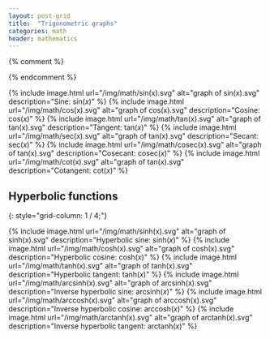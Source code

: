```yaml
---
layout: post-grid
title:  "Trigonometric graphs"
categories: math
header: mathematics
---
```


{% comment %}
<!--
period, asymptotes
- Function: $\mathrm{sin}(x)$
- Period: $2\pi$
class="float-right"
{: style="width: 32%"}
-->
{% endcomment %}

{% include image.html url="/img/math/sin(x).svg" alt="graph of sin(x).svg" description="Sine: $\mathrm{sin}(x)$" %}
{% include image.html url="/img/math/cos(x).svg" alt="graph of cos(x).svg" description="Cosine: $\mathrm{cos}(x)$" %}
{% include image.html url="/img/math/tan(x).svg" alt="graph of tan(x).svg" description="Tangent: $\mathrm{tan}(x)$" %}
{% include image.html url="/img/math/sec(x).svg" alt="graph of tan(x).svg" description="Secant: $\mathrm{sec}(x)$" %}
{% include image.html url="/img/math/cosec(x).svg" alt="graph of tan(x).svg" description="Cosecant: $\mathrm{cosec}(x)$" %}
{% include image.html url="/img/math/cot(x).svg" alt="graph of tan(x).svg" description="Cotangent: $\mathrm{cot}(x)$" %}

## Hyperbolic functions
{: style="grid-column: 1 / 4;"}

{% include image.html url="/img/math/sinh(x).svg" alt="graph of sinh(x).svg" description="Hyperbolic sine: $\mathrm{sinh}(x)$" %}
{% include image.html url="/img/math/cosh(x).svg" alt="graph of cosh(x).svg" description="Hyperbolic cosine: $\mathrm{cosh}(x)$" %}
{% include image.html url="/img/math/tanh(x).svg" alt="graph of tanh(x).svg" description="Hyperbolic tangent: $\mathrm{tanh}(x)$" %}
{% include image.html url="/img/math/arcsinh(x).svg" alt="graph of arcsinh(x).svg" description="Inverse hyperbolic sine: $\mathrm{arcsinh}(x)$" %}
{% include image.html url="/img/math/arccosh(x).svg" alt="graph of arccosh(x).svg" description="Inverse hyperbolic cosine: $\mathrm{arccosh}(x)$" %}
{% include image.html url="/img/math/arctanh(x).svg" alt="graph of arctanh(x).svg" description="Inverse hyperbolic tangent: $\mathrm{arctanh}(x)$" %}
